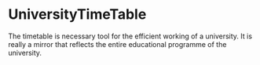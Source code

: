 # UniversityTimeTable
The timetable is necessary tool for the efficient working of a university. It is really a mirror that reflects the entire educational programme of the university.
